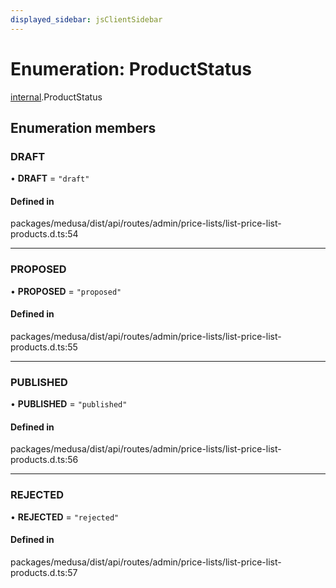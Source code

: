 ```yaml
---
displayed_sidebar: jsClientSidebar
---
```


# Enumeration: ProductStatus

[internal](../modules/internal.md).ProductStatus

## Enumeration members

### DRAFT

• **DRAFT** = `"draft"`

#### Defined in

packages/medusa/dist/api/routes/admin/price-lists/list-price-list-products.d.ts:54

___

### PROPOSED

• **PROPOSED** = `"proposed"`

#### Defined in

packages/medusa/dist/api/routes/admin/price-lists/list-price-list-products.d.ts:55

___

### PUBLISHED

• **PUBLISHED** = `"published"`

#### Defined in

packages/medusa/dist/api/routes/admin/price-lists/list-price-list-products.d.ts:56

___

### REJECTED

• **REJECTED** = `"rejected"`

#### Defined in

packages/medusa/dist/api/routes/admin/price-lists/list-price-list-products.d.ts:57
